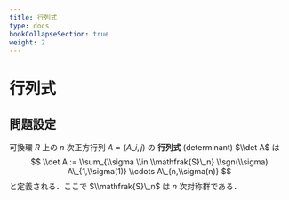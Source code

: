 ```yaml
---
title: 行列式
type: docs
bookCollapseSection: true
weight: 2
---
```


# 行列式
## 問題設定
可換環 $R$ 上の $n$ 次正方行列 $A = (A\_{i,j})$ の **行列式** (determinant) $\\det A$ は
$$
    \\det A := \\sum_{\\sigma \\in \\mathfrak{S}\_n} \\sgn(\\sigma) A\_{1,\\sigma(1)} \\cdots A\_{n,\\sigma(n)}
$$
と定義される．ここで $\\mathfrak{S}\_n$ は $n$ 次対称群である．
